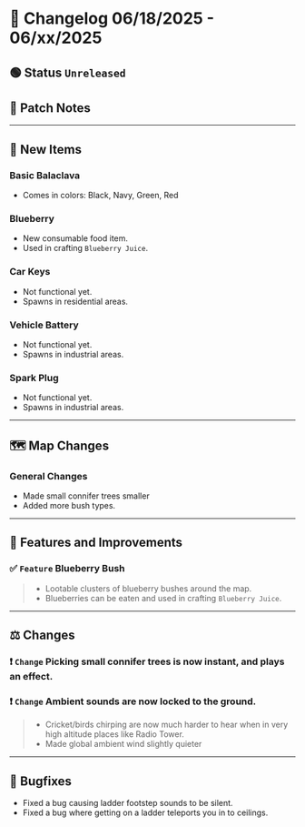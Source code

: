 # 📑 Changelog 06/18/2025 - 06/xx/2025

## 🟢 Status `Unreleased`

## 💬 Patch Notes

________

## 🔫 New Items

### Basic Balaclava
- Comes in colors: Black, Navy, Green, Red

### Blueberry
- New consumable food item.
- Used in crafting `Blueberry Juice`.

### Car Keys
- Not functional yet.
- Spawns in residential areas.

### Vehicle Battery
- Not functional yet.
- Spawns in industrial areas.

### Spark Plug
- Not functional yet.
- Spawns in industrial areas.

________

## 🗺️ Map Changes

### General Changes
- Made small connifer trees smaller
- Added more bush types.

________

## 📢 Features and Improvements

### ✅ `Feature` Blueberry Bush
>- Lootable clusters of blueberry bushes around the map.
>- Blueberries can be eaten and used in crafting `Blueberry Juice`.

________

## ⚖️ Changes

### ❗ `Change` Picking small connifer trees is now instant, and plays an effect.

### ❗ `Change` Ambient sounds are now locked to the ground.
>- Cricket/birds chirping are now much harder to hear when in very high altitude places like Radio Tower.
>- Made global ambient wind slightly quieter
________

## 🐛 Bugfixes
- Fixed a bug causing ladder footstep sounds to be silent.
- Fixed a bug where getting on a ladder teleports you in to ceilings.
